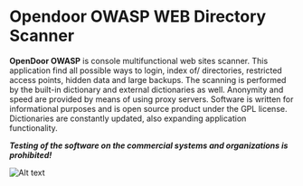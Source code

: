 Opendoor OWASP WEB Directory Scanner
=====================================

**OpenDoor OWASP** is console multifunctional web sites scanner.
This application find all possible ways to login, index of/ directories, restricted access points, hidden data and large backups.
The scanning is performed by the built-in dictionary and external dictionaries as well. Anonymity and speed are provided by means of using proxy servers.
Software is written for informational purposes and is open source product under the GPL license.
Dictionaries are constantly updated, also expanding application functionality.


***Testing of the software on the commercial systems and organizations is prohibited!***

![Alt text](http://dl3.joxi.net/drive/2017/01/30/0001/0378/90490/90/e309742b5c.jpg "OpenDoor OWASP")